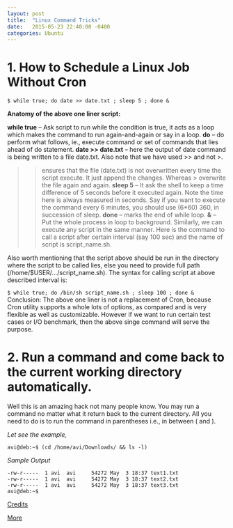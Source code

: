 ```yaml
---
layout: post
title:  "Linux Command Tricks"
date:   2015-05-23 22:40:00 -0400
categories: Ubuntu
---
```


# 1. How to Schedule a Linux Job Without Cron


`$ while true; do date >> date.txt ; sleep 5 ; done &`


**Anatomy of the above one liner script:**

**while true** – Ask script to run while the condition is true, it acts as a loop which makes the command to run again-and-again or say in a loop.
**do** – do perform what follows, ie., execute command or set of commands that lies ahead of do statement.
**date >> date.txt** – here the output of date command is being written to a file date.txt. Also note that we have used >> and not >.
>> ensures that the file (date.txt) is not overwritten every time the script execute. It just append the changes. Whereas > overwrite the file again and again.
**sleep 5** – It ask the shell to keep a time difference of 5 seconds before it executed again. Note the time here is always measured in seconds. Say if you want to execute the command every 6 minutes, you should use (6*60) 360, in succession of sleep.
**done** – marks the end of while loop.
**&** – Put the whole process in loop to background.
Similarly, we can execute any script in the same manner. Here is the command to call a script after certain interval (say 100 sec) and the name of script is script_name.sh.

Also worth mentioning that the script above should be run in the directory where the script to be called lies, else you need to provide full path (/home/$USER/…/script_name.sh). The syntax for calling script at above described interval is:

`$ while true; do /bin/sh script_name.sh ; sleep 100 ; done &`
Conclusion: The above one liner is not a replacement of Cron, because Cron utility supports a whole lots of options, as compared and is very flexible as well as customizable. However if we want to run certain test cases or I/O benchmark, then the above singe command will serve the purpose.

# 2. Run a command and come back to the current working directory automatically.

Well this is an amazing hack not many people know. You may run a command no matter what it return back to the current directory. All you need to do is to run the command in parentheses i.e., in between ( and ).

*Let see the example,*

`avi@deb:~$ (cd /home/avi/Downloads/ && ls -l)`

*Sample Output*

	-rw-r-----  1 avi  avi     54272 May  3 18:37 text1.txt
	-rw-r-----  1 avi  avi     54272 May  3 18:37 text2.txt
	-rw-r-----  1 avi  avi     54272 May  3 18:37 text3.txt
	avi@deb:~$


[Credits](http://www.tecmint.com/)

[More](http://www.tecmint.com/11-cron-scheduling-task-examples-in-linux/)
